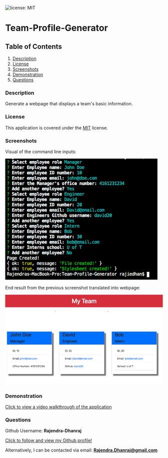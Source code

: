 ![license: MIT](https://img.shields.io/badge/License-MIT-yellow.svg)

# **Team-Profile-Generator**

## Table of Contents

1. [Description](#description)
2. [License](#license)
3. [Screenshots](#screenshots)
4. [Demonstration](#demonstration)
5. [Questions](#questions)

### Description

Generate a webpage that displays a team's basic information.

### License

This application is covered under the [MIT](https://opensource.org/licenses/MIT) license.

### Screenshots

Visual of the command line inputs:

![Screenshot1](./assets/screenshot1.png)

End result from the previous screenshot translated into webpage:

![Screenshot2](./assets/screenshot2.png)

### Demonstration

[Click to view a video walkthrough of the application](https://drive.google.com/file/d/1FfhLCdXSESrVNAk9b5SasWKZiw9patYe/view)

### Questions

Github Username: **Rajendra-Dhanraj**

[Click to follow and view my Github profile!](https://github.com/Rajendra-Dhanraj)

Alternatively, I can be contacted via email: **Rajendra.Dhanraj@gmail.com**
